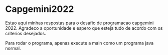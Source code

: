 # Capgemini2022
Estao aqui minhas respostas para o desafio de programacao capgemini 2022.
Agradeco a oportunidade e espero que esteja tudo de acordo com os criterios desejados.

Para rodar o programa, apenas execute a main como um programa java normal.
